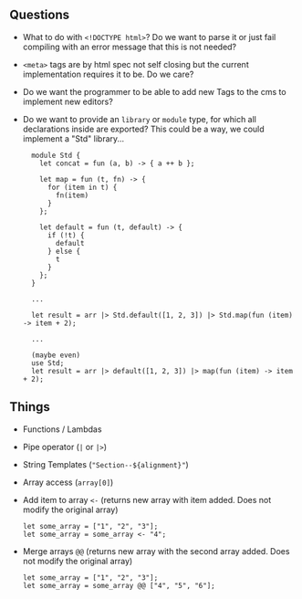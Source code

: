## Questions

- What to do with `<!DOCTYPE html>`? Do we want to parse it or just fail compiling with an error message that this is
  not needed?

- `<meta>` tags are by html spec not self closing but the current implementation requires it to be. Do we care?

- Do we want the programmer to be able to add new Tags to the cms to implement new editors?

- Do we want to provide an `library` or `module` type, for which all declarations inside are exported? This could be a
  way, we could implement a "Std" library...

  ```
    module Std {
      let concat = fun (a, b) -> { a ++ b };

      let map = fun (t, fn) -> {
        for (item in t) {
          fn(item)
        }
      };

      let default = fun (t, default) -> {
        if (!t) {
          default
        } else {
          t
        }
      };
    }

    ...

    let result = arr |> Std.default([1, 2, 3]) |> Std.map(fun (item) -> item + 2);

    ...

    (maybe even)
    use Std;
    let result = arr |> default([1, 2, 3]) |> map(fun (item) -> item + 2);
  ```

## Things

- Functions / Lambdas

- Pipe operator (`|` or `|>`)

- String Templates (`"Section--${alignment}"`)

- Array access (`array[0]`)

- Add item to array `<-` (returns new array with item added. Does not modify the original array)
  ```
  let some_array = ["1", "2", "3"];
  let some_array = some_array <- "4";
  ```

- Merge arrays `@@` (returns new array with the second array added. Does not modify the original array)
  ```
  let some_array = ["1", "2", "3"];
  let some_array = some_array @@ ["4", "5", "6"];
  ```
